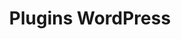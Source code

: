 ---
layout: decouvrir-plugins-wp_index
title: Plugins WordPress
category: plugins-wordpress
permalink: /decouvrir/plugins-wordpress/
intro: Adding sketching to the design process is a great way to amplify software and hardware tools. Sketching provides a unique space that can help you think differently, generate a variety of ideas quickly, explore alternatives with less risk, and encourage constructive discussions with colleagues and clients.
bgimgheader: false
text-twtr: En train d'explorer la sélection de plugins WordPress by @MagDuWebdesign
current_nav: all
---